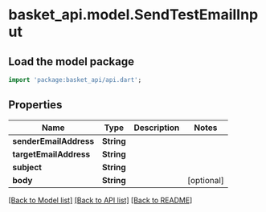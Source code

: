# basket_api.model.SendTestEmailInput

## Load the model package
```dart
import 'package:basket_api/api.dart';
```

## Properties
Name | Type | Description | Notes
------------ | ------------- | ------------- | -------------
**senderEmailAddress** | **String** |  | 
**targetEmailAddress** | **String** |  | 
**subject** | **String** |  | 
**body** | **String** |  | [optional] 

[[Back to Model list]](../README.md#documentation-for-models) [[Back to API list]](../README.md#documentation-for-api-endpoints) [[Back to README]](../README.md)


